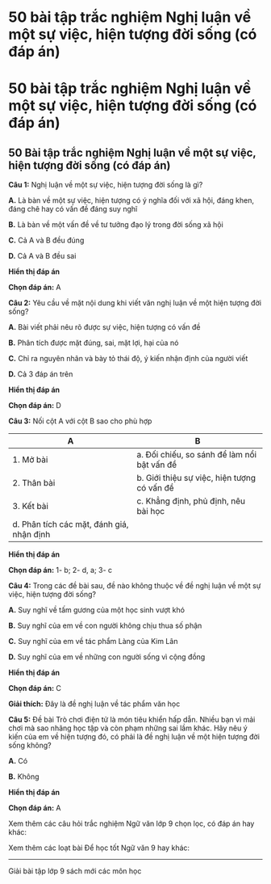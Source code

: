 # 50 bài tập trắc nghiệm Nghị luận về một sự việc, hiện tượng đời sống (có đáp án)

# 50 bài tập trắc nghiệm Nghị luận về một sự việc, hiện tượng đời sống (có đáp án)

## 50 Bài tập trắc nghiệm Nghị luận về một sự việc, hiện tượng đời sống (có đáp án)

**Câu 1:** Nghị luận về một sự việc, hiện tượng đời sống là gì?

**A.** Là bàn về một sự việc, hiện tượng có ý nghĩa đối với xã hội, đáng khen, đáng chê hay có vấn đề đáng suy nghĩ

**B.** Là bàn về một vấn đề về tư tưởng đạo lý trong đời sống xã hội 

**C.** Cả A và B đều đúng

**D.** Cả A và B đều sai

**Hiển thị đáp án**

**Chọn đáp án:** A

**Câu 2:** Yêu cầu về mặt nội dung khi viết văn nghị luận về một hiện tượng đời sống?

**A.** Bài viết phải nêu rõ được sự việc, hiện tượng có vấn đề

**B.** Phân tích được mặt đúng, sai, mặt lợi, hại của nó

**C.** Chỉ ra nguyên nhân và bày tỏ thái độ, ý kiến nhận định của người viết

**D.** Cả 3 đáp án trên

**Hiển thị đáp án**

**Chọn đáp án:** D

**Câu 3:** Nối cột A với cột B sao cho phù hợp

A | B  
---|---  
1\. Mở bài | a. Đối chiếu, so sánh để làm nổi bật vấn đề  
2\. Thân bài | b. Giới thiệu sự việc, hiện tượng có vấn đề  
3\. Kết bài | c. Khẳng định, phủ định, nêu bài học  
| d. Phân tích các mặt, đánh giá, nhận định  
**Hiển thị đáp án**

**Chọn đáp án:** 1- b; 2- d, a; 3- c

**Câu 4:** Trong các đề bài sau, đề nào không thuộc về đề nghị luận về một sự việc, hiện tượng đời sống?

**A.** Suy nghĩ về tấm gương của một học sinh vượt khó

**B.** Suy nghĩ của em về con người không chịu thua số phận

**C.** Suy nghĩ của em về tác phẩm Làng của Kim Lân

**D.** Suy nghĩ của em về những con người sống vì cộng đồng

**Hiển thị đáp án**

**Chọn đáp án:** C

**Giải thích:** Đây là đề nghị luận về tác phẩm văn học

**Câu 5:** Đề bài Trò chơi điện tử là món tiêu khiển hấp dẫn. Nhiều bạn vì mải chơi mà sao nhãng học tập và còn phạm những sai lầm khác. Hãy nêu ý kiến của em về hiện tượng đó, có phải là đề nghị luận về một hiện tượng đời sống không?

**A.** Có

**B.** Không

**Hiển thị đáp án**

**Chọn đáp án:** A

Xem thêm các câu hỏi trắc nghiệm Ngữ văn lớp 9 chọn lọc, có đáp án hay khác:

Xem thêm các loạt bài Để học tốt Ngữ văn 9 hay khác:

* * *

Giải bài tập lớp 9 sách mới các môn học
